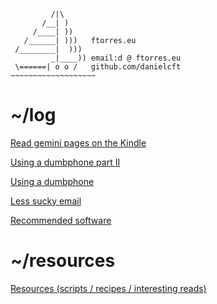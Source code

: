 ```
         /|\
       /__| )
     /____| ))
   /______| )))   ftorres.eu
 /________|  )))
         _|____)) email:d @ ftorres.eu
 \======| o o /   github.com/danielcft
~~~~~~~~~~~~~~~~~~~
```

# ~/log
[Read gemini pages on the Kindle](pages/read_gemlogs_on_kindle.md)

[Using a dumbphone part II](pages/dumbphone_pt2.md)

[Using a dumbphone](pages/phone.md)

[Less sucky email](pages/email.md )

[Recommended software](pages/tools.md)

# ~/resources
[Resources (scripts / recipes / interesting reads)](resources/resources.md)
